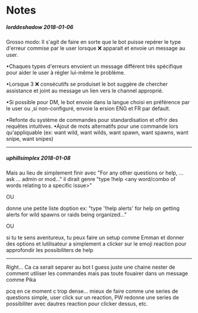 # Notes

##### lorddeshadow 2018-01-06

Grosso modo: Il s'agit de faire en sorte que le bot puisse repérer le type d'erreur commise par le user lorsque :x: apparait et envoie un message au user.

•Chaques types d'erreurs envoient un message différent très spécifique pour aider le user à régler lui-même le problème.

•Lorsque 3 :x: consécutifs se produiset le bot suggère de chercher assistance et joint au message un lien vers le channel approprié.

•Si possible pour DM, le bot envoie dans la langue choisi en préférence par le user ou ,si non-configuré, envoie la  ersion ENG et FR par default.

•Refonte du système de commandes pour standardisation et offrir des requêtes intuitives.
•Ajout de mots alternatifs pour une commande lors qu'appliquable
(ex: want wild, want wilds, want spawn, want spawns, want snipe, want snipes)

---

##### uphillsimplex 2018-01-08

Mais au lieu de simplement finir avec "For any other questions or help, ... ask ... admin or mod..." il dirait genre "type !help <any word/combo of words relating to a specific issue>"

OU

donne une petite liste doption
ex: "type '!help alerts' for help on getting alerts for wild spawns or raids being organized..."

OU

si tu te sens aventureux, tu peux faire un setup comme Emman et donner des options et lutilisateur a simplement a clicker sur le emoji reaction pour approfondir les possibiliters de help

---

Right... Ca ca serait separer au bot
I guess juste une chaine nester de comment utiliser les commandes
mais pas toute fouairer dans un message comme Pika

pcq en ce moment c trop dense... mieux de faire comme une series de questions simple, user click sur un reaction, PW redonne une series de possibiliter avec dautres reaction pour clicker dessus, etc.
